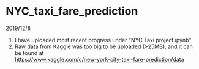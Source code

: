 # NYC_taxi_fare_prediction

2019/12/8 
1. I have uploaded most recent progress under "NYC Taxi project.ipynb" 
2. Raw data from Kaggle was too big to be uploaded (>25MB), and it can be found at \
                  https://www.kaggle.com/c/new-york-city-taxi-fare-prediction/data
           
